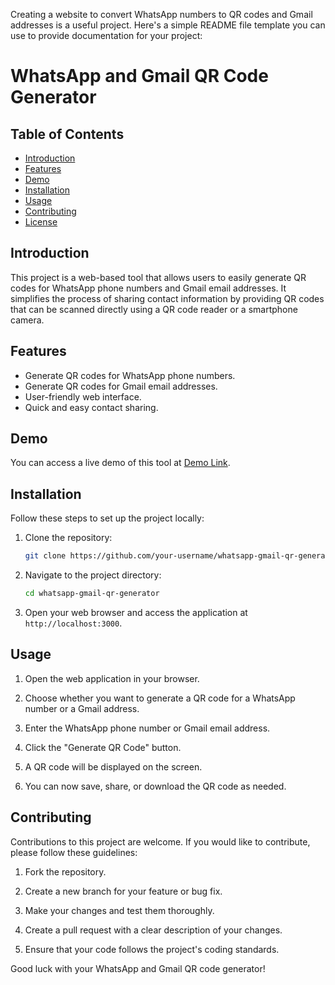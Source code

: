 Creating a website to convert WhatsApp numbers to QR codes and Gmail addresses is a useful project. Here's a simple README file template you can use to provide documentation for your project:

# WhatsApp and Gmail QR Code Generator

## Table of Contents

- [Introduction](#introduction)
- [Features](#features)
- [Demo](#demo)
- [Installation](#installation)
- [Usage](#usage)
- [Contributing](#contributing)
- [License](#license)

## Introduction

This project is a web-based tool that allows users to easily generate QR codes for WhatsApp phone numbers and Gmail email addresses. It simplifies the process of sharing contact information by providing QR codes that can be scanned directly using a QR code reader or a smartphone camera.

## Features

- Generate QR codes for WhatsApp phone numbers.
- Generate QR codes for Gmail email addresses.
- User-friendly web interface.
- Quick and easy contact sharing.

## Demo

You can access a live demo of this tool at [Demo Link](https://your-demo-link.com).

## Installation

Follow these steps to set up the project locally:

1. Clone the repository:

   ```bash
   git clone https://github.com/your-username/whatsapp-gmail-qr-generator.git
   ```

2. Navigate to the project directory:

   ```bash
   cd whatsapp-gmail-qr-generator
   ```

5. Open your web browser and access the application at `http://localhost:3000`.

## Usage

1. Open the web application in your browser.

2. Choose whether you want to generate a QR code for a WhatsApp number or a Gmail address.

3. Enter the WhatsApp phone number or Gmail email address.

4. Click the "Generate QR Code" button.

5. A QR code will be displayed on the screen.

6. You can now save, share, or download the QR code as needed.

## Contributing

Contributions to this project are welcome. If you would like to contribute, please follow these guidelines:

1. Fork the repository.

2. Create a new branch for your feature or bug fix.

3. Make your changes and test them thoroughly.

4. Create a pull request with a clear description of your changes.

5. Ensure that your code follows the project's coding standards.

Good luck with your WhatsApp and Gmail QR code generator!
